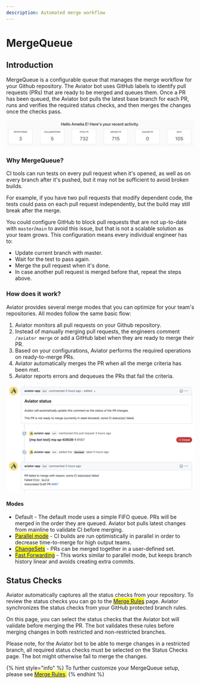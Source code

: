 ```yaml
---
description: Automated merge workflow
---
```


# MergeQueue

## Introduction <a href="#introduction" id="introduction"></a>

MergeQueue is a configurable queue that manages the merge workflow for your Github repository. The Aviator bot uses GitHub labels to identify pull requests (PRs) that are ready to be merged and queues them. Once a PR has been queued, the Aviator bot pulls the latest base branch for each PR, runs and verifies the required status checks, and then merges the changes once the checks pass.&#x20;

![Dashboard view](<../.gitbook/assets/Screen Shot 2022-05-17 at 9.56.31 PM.png>)

### **Why MergeQueue?**

CI tools can run tests on every pull request when it's opened, as well as on every branch after it's pushed, but it may not be sufficient to avoid broken builds.

For example, if you have two pull requests that modify dependent code, the tests could pass on each pull request independently, but the build may still break after the merge.

You could configure GitHub to block pull requests that are not up-to-date with `master`/`main` to avoid this issue, but that is not a scalable solution as your team grows. This configuration means every individual engineer has to:

* Update current branch with master.
* Wait for the test to pass again.
* Merge the pull request when it's done.
* In case another pull request is merged before that, repeat the steps above.

### How does it work?

Aviator provides several merge modes that you can optimize for your team's repositories. All modes follow the same basic flow:

1. Aviator monitors all pull requests on your Github repository.
2. Instead of manually merging pull requests, the engineers comment `/aviator merge` or add a GitHub label when they are ready to merge their PR.
3. Based on your configurations, Aviator performs the required operations on ready-to-merge PRs.
4. Aviator automatically merges the PR when all the merge criteria has been met.
5. Aviator reports errors and dequeues the PRs that fail the criteria.

![MergeQueue automatically dequeues PRs and reports build failures.](<../.gitbook/assets/Screen Shot 2022-05-23 at 5.33.58 PM.png>)

#### Modes

* Default - The default mode uses a simple FIFO queue. PRs will be merged in the order they are queued. Aviator bot pulls latest changes from mainline to validate CI before merging.
* [<mark style="color:blue;">Parallel mode</mark>](../how-to-guides/parallel-mode/) <mark style="color:blue;"></mark> - CI builds are run optimistically in parallel in order to decrease time-to-merge for high output teams.
* <mark style="color:blue;"></mark>[<mark style="color:blue;">ChangeSets</mark>](changesets/) - PRs can be merged together in a user-defined set.
* [<mark style="color:blue;">Fast Forwarding</mark>](../how-to-guides/fast-forwarding.md) - This works similar to parallel mode, but keeps branch history linear and avoids creating extra commits.

## Status Checks

Aviator automatically captures all the status checks from your repository. To review the status checks you can go to the [<mark style="color:blue;">Merge Rules</mark>](../reference/merge-rules/) page. Aviator synchronizes the status checks from your GitHub protected branch rules.

On this page, you can select the status checks that the Aviator bot will validate before merging the PR. The bot validates these rules before merging changes in both restricted and non-restricted branches.&#x20;

Please note, for the Aviator bot to be able to merge changes in a restricted branch, all required status checks must be selected on the Status Checks page. The bot might otherwise fail to merge the changes.

{% hint style="info" %}
To further customize your MergeQueue setup, please see [<mark style="color:blue;">Merge Rules</mark>](../reference/merge-rules/)<mark style="color:blue;">.</mark>
{% endhint %}
